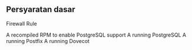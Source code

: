 ## Persyaratan dasar

Firewall Rule

A recompiled RPM to enable PostgreSQL support
A running PostgreSQL
A running Postfix
A running Dovecot
